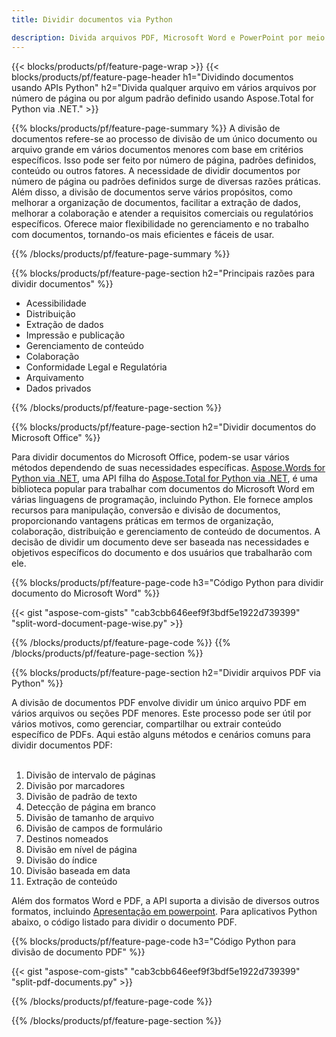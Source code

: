 ```yaml
---
title: Dividir documentos via Python 

description: Divida arquivos PDF, Microsoft Word e PowerPoint por meio de seu aplicativo Python. Divida o documento por número de página ou por algum padrão predefinido.
---
```


{{< blocks/products/pf/feature-page-wrap >}}
{{< blocks/products/pf/feature-page-header h1="Dividindo documentos usando APIs Python" h2="Divida qualquer arquivo em vários arquivos por número de página ou por algum padrão definido usando Aspose.Total for Python via .NET." >}}

{{% blocks/products/pf/feature-page-summary %}}
A divisão de documentos refere-se ao processo de divisão de um único documento ou arquivo grande em vários documentos menores com base em critérios específicos. Isso pode ser feito por número de página, padrões definidos, conteúdo ou outros fatores. A necessidade de dividir documentos por número de página ou padrões definidos surge de diversas razões práticas. Além disso, a divisão de documentos serve vários propósitos, como melhorar a organização de documentos, facilitar a extração de dados, melhorar a colaboração e atender a requisitos comerciais ou regulatórios específicos. Oferece maior flexibilidade no gerenciamento e no trabalho com documentos, tornando-os mais eficientes e fáceis de usar.

{{% /blocks/products/pf/feature-page-summary  %}}

{{% blocks/products/pf/feature-page-section  h2="Principais razões para dividir documentos" %}}

- Acessibilidade
- Distribuição
- Extração de dados
- Impressão e publicação
- Gerenciamento de conteúdo
- Colaboração
- Conformidade Legal e Regulatória
- Arquivamento
- Dados privados

{{% /blocks/products/pf/feature-page-section %}}

{{% blocks/products/pf/feature-page-section  h2="Dividir documentos do Microsoft Office" %}}

Para dividir documentos do Microsoft Office, podem-se usar vários métodos dependendo de suas necessidades específicas. [Aspose.Words for Python via .NET](https://products.aspose.com/words/python-net/), uma API filha do [Aspose.Total for Python via .NET](https://products.aspose.com/total/python-net/), é uma biblioteca popular para trabalhar com documentos do Microsoft Word em várias linguagens de programação, incluindo Python. Ele fornece amplos recursos para manipulação, conversão e divisão de documentos, proporcionando vantagens práticas em termos de organização, colaboração, distribuição e gerenciamento de conteúdo de documentos. A decisão de dividir um documento deve ser baseada nas necessidades e objetivos específicos do documento e dos usuários que trabalharão com ele.  <br />

{{% blocks/products/pf/feature-page-code h3="Código Python para dividir documento do Microsoft Word" %}}

{{< gist "aspose-com-gists" "cab3cbb646eef9f3bdf5e1922d739399" "split-word-document-page-wise.py" >}}

{{% /blocks/products/pf/feature-page-code  %}}
{{% /blocks/products/pf/feature-page-section %}}

{{% blocks/products/pf/feature-page-section  h2="Dividir arquivos PDF via Python" %}}

A divisão de documentos PDF envolve dividir um único arquivo PDF em vários arquivos ou seções PDF menores. Este processo pode ser útil por vários motivos, como gerenciar, compartilhar ou extrair conteúdo específico de PDFs. Aqui estão alguns métodos e cenários comuns para dividir documentos PDF:<br /><br />

1. Divisão de intervalo de páginas
1. Divisão por marcadores
1. Divisão de padrão de texto
1. Detecção de página em branco
1. Divisão de tamanho de arquivo
1. Divisão de campos de formulário
1. Destinos nomeados
1. Divisão em nível de página
1. Divisão do índice
1. Divisão baseada em data
1. Extração de conteúdo

Além dos formatos Word e PDF, a API suporta a divisão de diversos outros formatos, incluindo [Apresentação em powerpoint](https://products.aspose.com/total/pt/python-net/split/pptx/). Para aplicativos Python abaixo, o código listado para dividir o documento PDF.


{{% blocks/products/pf/feature-page-code h3="Código Python para divisão de documento PDF" %}}

{{< gist "aspose-com-gists" "cab3cbb646eef9f3bdf5e1922d739399" "split-pdf-documents.py" >}}

{{% /blocks/products/pf/feature-page-code  %}}

{{% /blocks/products/pf/feature-page-section %}}